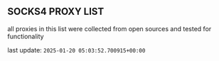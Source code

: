 ## SOCKS4 PROXY LIST

all proxies in this list were collected from open sources and tested for functionality

last update: `2025-01-20 05:03:52.700915+00:00`